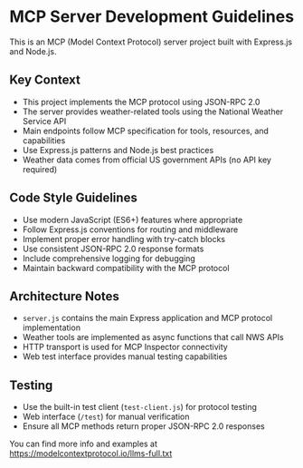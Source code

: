 <!-- Use this file to provide workspace-specific custom instructions to Copilot. For more details, visit https://code.visualstudio.com/docs/copilot/copilot-customization#_use-a-githubcopilotinstructionsmd-file -->

# MCP Server Development Guidelines

This is an MCP (Model Context Protocol) server project built with Express.js and Node.js.

## Key Context

- This project implements the MCP protocol using JSON-RPC 2.0
- The server provides weather-related tools using the National Weather Service API
- Main endpoints follow MCP specification for tools, resources, and capabilities
- Use Express.js patterns and Node.js best practices
- Weather data comes from official US government APIs (no API key required)

## Code Style Guidelines

- Use modern JavaScript (ES6+) features where appropriate
- Follow Express.js conventions for routing and middleware
- Implement proper error handling with try-catch blocks
- Use consistent JSON-RPC 2.0 response formats
- Include comprehensive logging for debugging
- Maintain backward compatibility with the MCP protocol

## Architecture Notes

- `server.js` contains the main Express application and MCP protocol implementation
- Weather tools are implemented as async functions that call NWS APIs
- HTTP transport is used for MCP Inspector connectivity
- Web test interface provides manual testing capabilities

## Testing

- Use the built-in test client (`test-client.js`) for protocol testing
- Web interface (`/test`) for manual verification
- Ensure all MCP methods return proper JSON-RPC 2.0 responses

You can find more info and examples at https://modelcontextprotocol.io/llms-full.txt
